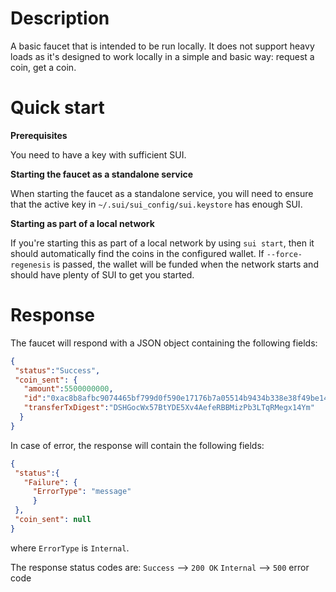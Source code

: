 # Description

A basic faucet that is intended to be run locally. It does not support heavy loads as it's designed to work locally in a simple and basic way: request a coin, get a coin.

# Quick start

**Prerequisites**

You need to have a key with sufficient SUI.

**Starting the faucet as a standalone service**

When starting the faucet as a standalone service, you will need to ensure that the active key in `~/.sui/sui_config/sui.keystore` has enough SUI.

**Starting as part of a local network**

If you're starting this as part of a local network by using `sui start`, then it should automatically find the coins in the configured wallet. If `--force-regenesis` is passed, the wallet
will be funded when the network starts and should have plenty of SUI to get you started.


# Response
The faucet will respond with a JSON object containing the following fields:
```json
{
 "status":"Success",
 "coin_sent": {
   "amount":5500000000,
   "id":"0xac8b8afbc9074465bf799d0f590e17176b7a05514b9434b338e38f49be14d574",
   "transferTxDigest":"DSHGocWx57BtYDE5Xv4AefeRBBMizPb3LTqRMegx14Ym"
  }
}
```

In case of error, the response will contain the following fields:
```json
{
 "status":{
   "Failure": {
     "ErrorType": "message"
	 }
 },
 "coin_sent": null
}
```

where `ErrorType` is `Internal`.


The response status codes are:
`Success` --> `200 OK`
`Internal` --> `500` error code
